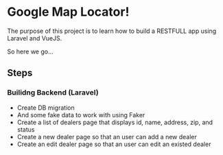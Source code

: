 # Google Map Locator!
The purpose of this project is to learn how to build a RESTFULL app
using Laravel and VueJS.

So here we go...

## Steps

### Builidng Backend (Laravel)
- Create DB migration
- And some fake data to work with using Faker
- Create a list of dealers page that displays id, name, address, zip,
   and status
- Create a new dealer page so that an user can add a new dealer
- Create an edit dealer page so that an user can edit an existed dealer

